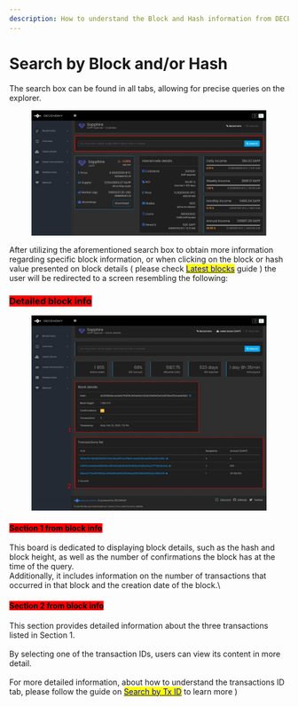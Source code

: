 ```yaml
---
description: How to understand the Block and Hash information from DECENOMY Explorer
---
```


# Search by Block and/or Hash

The search box can be found in all tabs, allowing for precise queries on the explorer.&#x20;

<figure><img src="../.gitbook/assets/Explorer search box.jpg" alt=""><figcaption></figcaption></figure>

After utilizing the aforementioned search box to obtain more information regarding specific block information, or when clicking on the block or hash value presented on block details ( please check <mark style="color:blue;"></mark> [<mark style="color:blue;">Latest blocks</mark>](latest-blocks.md) <mark style="color:blue;"></mark> guide ) the user will be redirected to a screen resembling the following:

### &#x20;<mark style="background-color:red;">Detailed block info</mark>&#x20;

<figure><img src="../.gitbook/assets/Explorer block detail_v1.jpg" alt=""><figcaption></figcaption></figure>

#### &#x20;<mark style="background-color:red;">Section 1 from block info</mark>&#x20;

This board is dedicated to displaying block details, such as the hash and block height, as well as the number of confirmations the block has at the time of the query.\
Additionally, it includes information on the number of transactions that occurred in that block and the creation date of the block.\


#### &#x20;<mark style="background-color:red;">Section 2 from block info</mark>&#x20;

This section provides detailed information about the three transactions listed in Section 1.\
\
By selecting one of the transaction IDs, users can view its content in more detail.\
\
For more detailed information, about how to understand the transactions ID tab, please follow the guide on [<mark style="color:blue;">Search by Tx ID</mark>](search-by-tx-id.md#detailed-tx-id-info-case-1) <mark style="color:blue;"></mark> to learn more )
